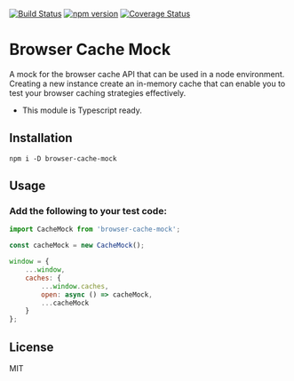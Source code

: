 [![Build Status](https://travis-ci.org/MechanicalRock/browser-cache-mock.svg?branch=master)](https://travis-ci.org/rickfoxcroft/browser-cache-mock)
[![npm version](https://badge.fury.io/js/browser-cache-mock.svg)](https://badge.fury.io/js/browser-cache-mock)
[![Coverage Status](https://coveralls.io/repos/github/MechanicalRock/browser-cache-mock/badge.svg?branch=master)](https://coveralls.io/github/MechanicalRock/browser-cache-mock?branch=master)

# Browser Cache Mock

A mock for the browser cache API that can be used in a node environment. Creating a new instance create an in-memory cache that can enable you to test your browser caching strategies effectively.
 * This module is Typescript ready.

## Installation

```
npm i -D browser-cache-mock
```

## Usage

### Add the following to your test code:

```javascript
import CacheMock from 'browser-cache-mock';

const cacheMock = new CacheMock();

window = {
    ...window,
    caches: {
        ...window.caches,
        open: async () => cacheMock,
        ...cacheMock
    }
};
```

## License

MIT

